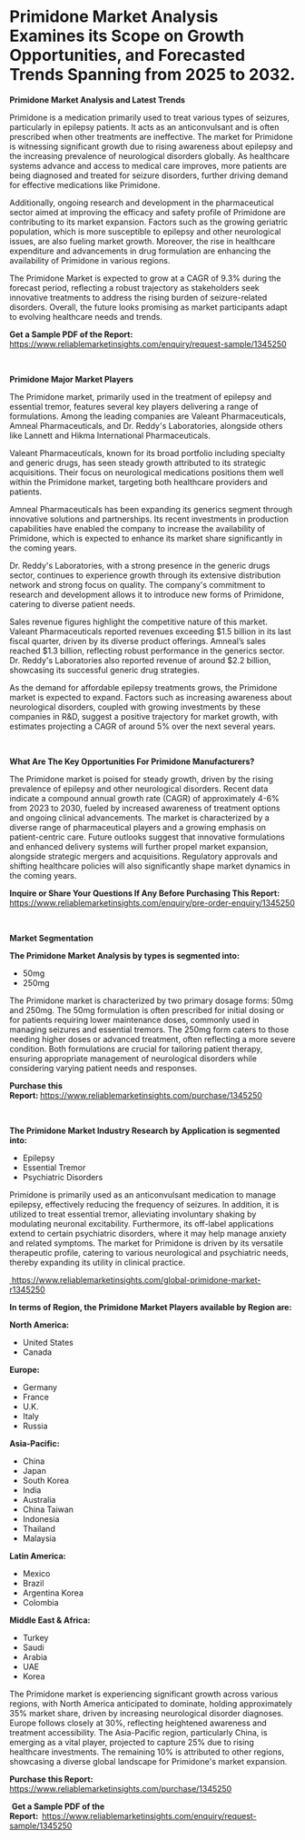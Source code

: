 <p><h1>Primidone Market Analysis Examines its Scope on Growth Opportunities, and Forecasted Trends Spanning from 2025 to 2032.</h1></p><p><strong>Primidone Market Analysis and Latest Trends</strong></p>
<p><p>Primidone is a medication primarily used to treat various types of seizures, particularly in epilepsy patients. It acts as an anticonvulsant and is often prescribed when other treatments are ineffective. The market for Primidone is witnessing significant growth due to rising awareness about epilepsy and the increasing prevalence of neurological disorders globally. As healthcare systems advance and access to medical care improves, more patients are being diagnosed and treated for seizure disorders, further driving demand for effective medications like Primidone.</p><p>Additionally, ongoing research and development in the pharmaceutical sector aimed at improving the efficacy and safety profile of Primidone are contributing to its market expansion. Factors such as the growing geriatric population, which is more susceptible to epilepsy and other neurological issues, are also fueling market growth. Moreover, the rise in healthcare expenditure and advancements in drug formulation are enhancing the availability of Primidone in various regions.</p><p>The Primidone Market is expected to grow at a CAGR of 9.3% during the forecast period, reflecting a robust trajectory as stakeholders seek innovative treatments to address the rising burden of seizure-related disorders. Overall, the future looks promising as market participants adapt to evolving healthcare needs and trends.</p></p>
<p><strong>Get a Sample PDF of the Report:&nbsp;</strong> <a href="https://www.reliablemarketinsights.com/enquiry/request-sample/1345250?utm_campaign=2745&utm_medium=2&utm_source=Github&utm_content=ia&utm_term=19042025&utm_id=primidone">https://www.reliablemarketinsights.com/enquiry/request-sample/1345250</a></p>
<p>&nbsp;</p>
<p><strong>Primidone Major Market Players</strong></p>
<p><p>The Primidone market, primarily used in the treatment of epilepsy and essential tremor, features several key players delivering a range of formulations. Among the leading companies are Valeant Pharmaceuticals, Amneal Pharmaceuticals, and Dr. Reddy's Laboratories, alongside others like Lannett and Hikma International Pharmaceuticals.</p><p>Valeant Pharmaceuticals, known for its broad portfolio including specialty and generic drugs, has seen steady growth attributed to its strategic acquisitions. Their focus on neurological medications positions them well within the Primidone market, targeting both healthcare providers and patients.</p><p>Amneal Pharmaceuticals has been expanding its generics segment through innovative solutions and partnerships. Its recent investments in production capabilities have enabled the company to increase the availability of Primidone, which is expected to enhance its market share significantly in the coming years. </p><p>Dr. Reddy's Laboratories, with a strong presence in the generic drugs sector, continues to experience growth through its extensive distribution network and strong focus on quality. The company's commitment to research and development allows it to introduce new forms of Primidone, catering to diverse patient needs.</p><p>Sales revenue figures highlight the competitive nature of this market. Valeant Pharmaceuticals reported revenues exceeding $1.5 billion in its last fiscal quarter, driven by its diverse product offerings. Amneal’s sales reached $1.3 billion, reflecting robust performance in the generics sector. Dr. Reddy's Laboratories also reported revenue of around $2.2 billion, showcasing its successful generic drug strategies.</p><p>As the demand for affordable epilepsy treatments grows, the Primidone market is expected to expand. Factors such as increasing awareness about neurological disorders, coupled with growing investments by these companies in R&D, suggest a positive trajectory for market growth, with estimates projecting a CAGR of around 5% over the next several years.</p></p>
<p>&nbsp;</p>
<p><strong>What Are The Key Opportunities For Primidone Manufacturers?</strong></p>
<p><p>The Primidone market is poised for steady growth, driven by the rising prevalence of epilepsy and other neurological disorders. Recent data indicate a compound annual growth rate (CAGR) of approximately 4-6% from 2023 to 2030, fueled by increased awareness of treatment options and ongoing clinical advancements. The market is characterized by a diverse range of pharmaceutical players and a growing emphasis on patient-centric care. Future outlooks suggest that innovative formulations and enhanced delivery systems will further propel market expansion, alongside strategic mergers and acquisitions. Regulatory approvals and shifting healthcare policies will also significantly shape market dynamics in the coming years.</p></p>
<p><strong>Inquire or Share Your Questions If Any Before Purchasing This Report:</strong> <a href="https://www.reliablemarketinsights.com/enquiry/pre-order-enquiry/1345250?utm_campaign=2745&utm_medium=2&utm_source=Github&utm_content=ia&utm_term=19042025&utm_id=primidone">https://www.reliablemarketinsights.com/enquiry/pre-order-enquiry/1345250</a></p>
<p>&nbsp;</p>
<p><strong>Market Segmentation</strong></p>
<p><strong>The Primidone Market Analysis by types is segmented into:</strong></p>
<p><ul><li>50mg</li><li>250mg</li></ul></p>
<p><p>The Primidone market is characterized by two primary dosage forms: 50mg and 250mg. The 50mg formulation is often prescribed for initial dosing or for patients requiring lower maintenance doses, commonly used in managing seizures and essential tremors. The 250mg form caters to those needing higher doses or advanced treatment, often reflecting a more severe condition. Both formulations are crucial for tailoring patient therapy, ensuring appropriate management of neurological disorders while considering varying patient needs and responses.</p></p>
<p><strong>Purchase this Report:&nbsp;</strong><a href="https://www.reliablemarketinsights.com/purchase/1345250?utm_campaign=2745&utm_medium=2&utm_source=Github&utm_content=ia&utm_term=19042025&utm_id=primidone">https://www.reliablemarketinsights.com/purchase/1345250</a></p>
<p>&nbsp;</p>
<p><strong>The Primidone Market Industry Research by Application is segmented into:</strong></p>
<p><ul><li>Epilepsy</li><li>Essential Tremor</li><li>Psychiatric Disorders</li></ul></p>
<p><p>Primidone is primarily used as an anticonvulsant medication to manage epilepsy, effectively reducing the frequency of seizures. In addition, it is utilized to treat essential tremor, alleviating involuntary shaking by modulating neuronal excitability. Furthermore, its off-label applications extend to certain psychiatric disorders, where it may help manage anxiety and related symptoms. The market for Primidone is driven by its versatile therapeutic profile, catering to various neurological and psychiatric needs, thereby expanding its utility in clinical practice.</p></p>
<p><a href="https://www.reliablemarketinsights.com/global-primidone-market-r1345250?utm_campaign=2745&utm_medium=2&utm_source=Github&utm_content=ia&utm_term=19042025&utm_id=primidone">&nbsp;https://www.reliablemarketinsights.com/global-primidone-market-r1345250</a></p>
<p><strong>In terms of Region, the Primidone Market Players available by Region are:</strong></p>
<p>
    <p> <strong> North America: </strong>
        <ul>
            <li>United States</li>
            <li>Canada</li>
        </ul>
        </p> 
    <p> <strong> Europe: </strong>
        <ul>
            <li>Germany</li>
            <li>France</li>
            <li>U.K.</li>
            <li>Italy</li>
            <li>Russia</li>
        </ul>
        </p> 
    <p> <strong> Asia-Pacific: </strong>
        <ul>
            <li>China</li>
            <li>Japan</li>
            <li>South Korea</li>
            <li>India</li>
            <li>Australia</li>
            <li>China Taiwan</li>
            <li>Indonesia</li>
            <li>Thailand</li>
            <li>Malaysia</li>
        </ul>
        </p> 
    <p> <strong> Latin America: </strong>
        <ul>
            <li>Mexico</li>
            <li>Brazil</li>
            <li>Argentina Korea</li>
            <li>Colombia</li>
        </ul>
        </p> 
    <p> <strong> Middle East & Africa: </strong>
        <ul>
            <li>Turkey</li>
            <li>Saudi</li>
            <li>Arabia</li>
            <li>UAE</li>
            <li>Korea</li>
        </ul>
    </p>
    </p>
<p><p>The Primidone market is experiencing significant growth across various regions, with North America anticipated to dominate, holding approximately 35% market share, driven by increasing neurological disorder diagnoses. Europe follows closely at 30%, reflecting heightened awareness and treatment accessibility. The Asia-Pacific region, particularly China, is emerging as a vital player, projected to capture 25% due to rising healthcare investments. The remaining 10% is attributed to other regions, showcasing a diverse global landscape for Primidone's market expansion.</p></p>
<p><strong>Purchase this Report: </strong><a href="https://www.reliablemarketinsights.com/purchase/1345250?utm_campaign=2745&utm_medium=2&utm_source=Github&utm_content=ia&utm_term=19042025&utm_id=primidone">https://www.reliablemarketinsights.com/purchase/1345250</a></p>
<p>&nbsp;<strong>Get a Sample PDF of the Report:&nbsp;&nbsp;</strong><a href="https://www.reliablemarketinsights.com/enquiry/request-sample/1345250?utm_campaign=2745&utm_medium=2&utm_source=Github&utm_content=ia&utm_term=19042025&utm_id=primidone">https://www.reliablemarketinsights.com/enquiry/request-sample/1345250</a></p>
<p><strong></strong></p>
<p><p></p><p></p><p></p></p>